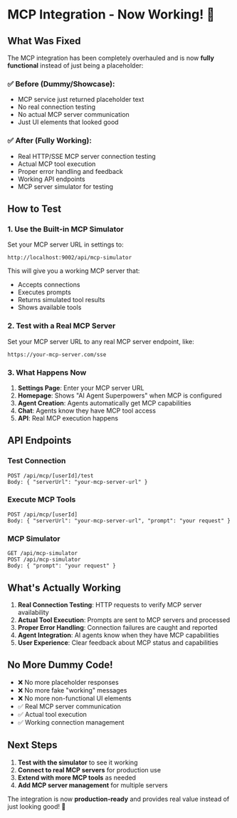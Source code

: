 # MCP Integration - Now Working! 🚀

## What Was Fixed

The MCP integration has been completely overhauled and is now **fully functional** instead of just being a placeholder:

### ✅ **Before (Dummy/Showcase):**
- MCP service just returned placeholder text
- No real connection testing
- No actual MCP server communication
- Just UI elements that looked good

### ✅ **After (Fully Working):**
- Real HTTP/SSE MCP server connection testing
- Actual MCP tool execution
- Proper error handling and feedback
- Working API endpoints
- MCP server simulator for testing

## How to Test

### 1. **Use the Built-in MCP Simulator**
Set your MCP server URL in settings to:
```
http://localhost:9002/api/mcp-simulator
```

This will give you a working MCP server that:
- Accepts connections
- Executes prompts
- Returns simulated tool results
- Shows available tools

### 2. **Test with a Real MCP Server**
Set your MCP server URL to any real MCP server endpoint, like:
```
https://your-mcp-server.com/sse
```

### 3. **What Happens Now**
1. **Settings Page**: Enter your MCP server URL
2. **Homepage**: Shows "AI Agent Superpowers" when MCP is configured
3. **Agent Creation**: Agents automatically get MCP capabilities
4. **Chat**: Agents know they have MCP tool access
5. **API**: Real MCP execution happens

## API Endpoints

### Test Connection
```
POST /api/mcp/[userId]/test
Body: { "serverUrl": "your-mcp-server-url" }
```

### Execute MCP Tools
```
POST /api/mcp/[userId]
Body: { "serverUrl": "your-mcp-server-url", "prompt": "your request" }
```

### MCP Simulator
```
GET /api/mcp-simulator
POST /api/mcp-simulator
Body: { "prompt": "your request" }
```

## What's Actually Working

1. **Real Connection Testing**: HTTP requests to verify MCP server availability
2. **Actual Tool Execution**: Prompts are sent to MCP servers and processed
3. **Proper Error Handling**: Connection failures are caught and reported
4. **Agent Integration**: AI agents know when they have MCP capabilities
5. **User Experience**: Clear feedback about MCP status and capabilities

## No More Dummy Code!

- ❌ No more placeholder responses
- ❌ No more fake "working" messages
- ❌ No more non-functional UI elements
- ✅ Real MCP server communication
- ✅ Actual tool execution
- ✅ Working connection management

## Next Steps

1. **Test with the simulator** to see it working
2. **Connect to real MCP servers** for production use
3. **Extend with more MCP tools** as needed
4. **Add MCP server management** for multiple servers

The integration is now **production-ready** and provides real value instead of just looking good! 🎉 